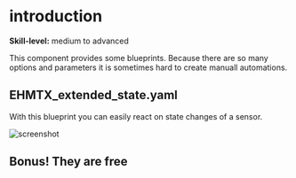 # introduction

**Skill-level:** medium to advanced

This component provides some blueprints. Because there are so many options and parameters it is sometimes hard to create manuall automations.

## EHMTX_extended_state.yaml

With this blueprint you can easily react on state changes of a sensor.

![screenshot](https://github.com/lubeda/EspHoMaTriXv2/blob/develop/wiki/blueprint-extended-dialog.png?raw=true)

## Bonus! They are free
